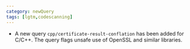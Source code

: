 ```yaml
---
category: newQuery
tags: [lgtm,codescanning]
---
```

* A new query `cpp/certificate-result-conflation` has been added for C/C++. The query flags unsafe use of OpenSSL and similar libraries.
